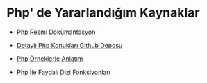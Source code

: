# Php' de Yararlandığım Kaynaklar

- [Php Resmi Dokümantasyon](https://www.php.net/manual/tr/)

- [Detaylı Php Konukları Github Deposu](https://github.com/OsmanKAYI/php_mysql_notlari/tree/main)

- [Php Örneklerle Anlatım](https://www.phptutorial.net/)

- [Php İle Faydalı Dizi Fonksiyonları](https://umarfarooquekhan.medium.com/mastering-php-array-functions-a-comprehensive-cheat-sheet-%EF%B8%8F-%EF%B8%8F-62e5c7e79ce0)

